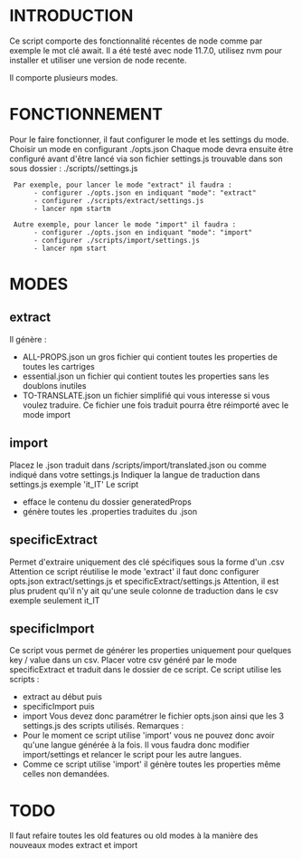 # INTRODUCTION
Ce script comporte des fonctionnalité récentes de node comme par exemple le mot clé await.
Il a été testé avec node 11.7.0, utilisez nvm pour installer et utiliser une version de node recente.

Il comporte plusieurs modes. 


# FONCTIONNEMENT
Pour le faire fonctionner, il faut configurer le mode et les settings du mode.
     Choisir un mode en configurant ./opts.json
     Chaque mode devra ensuite être configuré avant d'être lancé via son fichier settings.js trouvable dans son sous dossier : ./scripts/<mode>/settings.js

     Par exemple, pour lancer le mode "extract" il faudra :
          - configurer ./opts.json en indiquant "mode": "extract"
          - configurer ./scripts/extract/settings.js 
          - lancer npm startm
        
     Autre exemple, pour lancer le mode "import" il faudra :
          - configurer ./opts.json en indiquant "mode": "import"
          - configurer ./scripts/import/settings.js 
          - lancer npm start


# MODES
## extract 
Il génère :
* ALL-PROPS.json un gros fichier qui contient toutes les properties de toutes les cartriges
* essential.json un fichier qui contient toutes les properties sans les doublons inutiles
* TO-TRANSLATE.json un fichier simplifié qui vous interesse si vous voulez traduire. Ce fichier une fois traduit pourra être réimporté avec le mode import

## import
Placez le .json traduit dans /scripts/import/translated.json ou comme indiqué dans votre settings.js
Indiquer la langue de traduction dans settings.js exemple 'it_IT'
Le script 
* efface le contenu du dossier generatedProps
* génère toutes les .properties traduites du .json

## specificExtract
Permet d'extraire uniquement des clé spécifiques sous la forme d'un .csv
Attention ce script réutilise le mode 'extract' il faut donc configurer opts.json extract/settings.js et specificExtract/settings.js
Attention, il est plus prudent qu'il n'y ait qu'une seule colonne de traduction dans le csv exemple seulement it_IT

## specificImport
Ce script vous permet de générer les properties uniquement pour quelques key / value dans un csv. 
Placer votre csv généré par le mode specificExtract et traduit dans le dossier de ce script.
Ce script utilise les scripts :
* extract au début puis 
* specificImport puis 
* import 
Vous devez donc paramétrer le fichier opts.json ainsi que les 3 settings.js des scripts utilisés.
Remarques : 
* Pour le moment ce script utilise 'import' vous ne pouvez donc avoir qu'une langue générée à la fois. Il vous faudra donc modifier import/settings et relancer le script pour les autre langues.
* Comme ce script utilise 'import' il génère toutes les properties même celles non demandées.


# TODO
Il faut refaire toutes les old features ou old modes à la manière des nouveaux modes extract et import